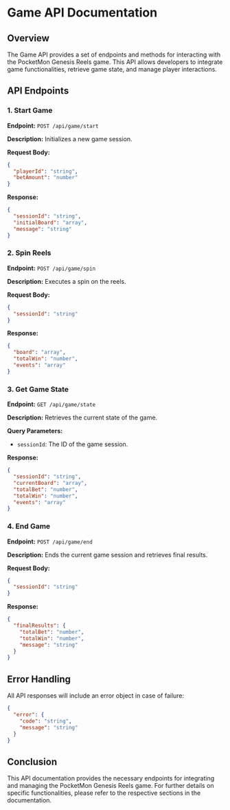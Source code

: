 # Game API Documentation

## Overview

The Game API provides a set of endpoints and methods for interacting with the PocketMon Genesis Reels game. This API allows developers to integrate game functionalities, retrieve game state, and manage player interactions.

## API Endpoints

### 1. Start Game

**Endpoint:** `POST /api/game/start`

**Description:** Initializes a new game session.

**Request Body:**
```json
{
  "playerId": "string",
  "betAmount": "number"
}
```

**Response:**
```json
{
  "sessionId": "string",
  "initialBoard": "array",
  "message": "string"
}
```

### 2. Spin Reels

**Endpoint:** `POST /api/game/spin`

**Description:** Executes a spin on the reels.

**Request Body:**
```json
{
  "sessionId": "string"
}
```

**Response:**
```json
{
  "board": "array",
  "totalWin": "number",
  "events": "array"
}
```

### 3. Get Game State

**Endpoint:** `GET /api/game/state`

**Description:** Retrieves the current state of the game.

**Query Parameters:**
- `sessionId`: The ID of the game session.

**Response:**
```json
{
  "sessionId": "string",
  "currentBoard": "array",
  "totalBet": "number",
  "totalWin": "number",
  "events": "array"
}
```

### 4. End Game

**Endpoint:** `POST /api/game/end`

**Description:** Ends the current game session and retrieves final results.

**Request Body:**
```json
{
  "sessionId": "string"
}
```

**Response:**
```json
{
  "finalResults": {
    "totalBet": "number",
    "totalWin": "number",
    "message": "string"
  }
}
```

## Error Handling

All API responses will include an error object in case of failure:

```json
{
  "error": {
    "code": "string",
    "message": "string"
  }
}
```

## Conclusion

This API documentation provides the necessary endpoints for integrating and managing the PocketMon Genesis Reels game. For further details on specific functionalities, please refer to the respective sections in the documentation.